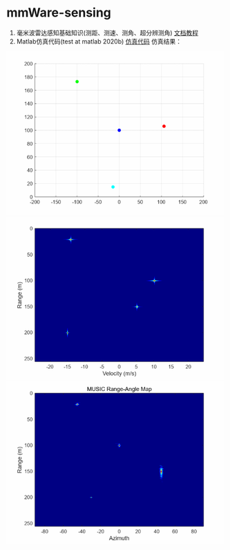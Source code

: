# mmWare-sensing
1. 毫米波雷达感知基础知识(测距、测速、测角、超分辨测角) [文档教程](毫米波雷达基本原理.md)
2. Matlab仿真代码(test at matlab 2020b) [仿真代码](FMCW_radar_sim.mlx)
仿真结果：

![真实目标运动](png/target.gif)
![RD谱图](png/RD.gif)
![Range-MUSIC谱图](png/Range-music.gif)